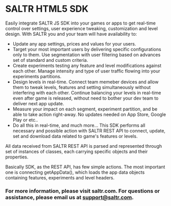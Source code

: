 SALTR HTML5 SDK
===============

Easily integrate SALTR JS SDK into your games or apps to get real-time control over settings, user experience tweaking, customization and level design. With SALTR you and your team will have availability to:

* Update any app settings, prices and values for your users.
* Target your most important users by delivering specific configurations only to them. Use segmentation with user filtering based on advances set of standard and custom criteria.
* Create experiments testing any feature and level modifications against each other. Manage intensity and type of user traffic flowing into your experiments partitions.
* Design levels in real-time. Connect team memeber devices and allow them to tweak levels, features and setting simultaneously without interfering with each other. Continue balancing your levels in real-time even after game is released, without need to bother your dev team to deliver next app update.
* Measure your impact on each segment, experiment partition, and be able to take action right-away.
No updates needed on App Store, Google Play or etc..
* Do all this in real-time, and much more...
This SDK performs all necessary and possible action with SALTR REST API to connect, update, set and download data related to game's features or levels.

All data received from SALTR REST API is parsed and represented through set of instances of classes, each carrying specific objects and their properties.

Basically SDK, as the REST API, has few simple actions. The most important one is connecting getAppData(), which loads the app data objects containing features, experiments and level headers.

### For more information, please visit saltr.com. For questions or assistance, please email us at support@saltr.com.


